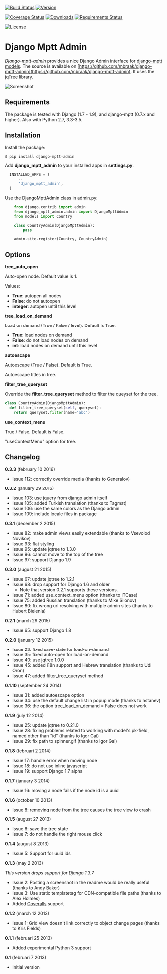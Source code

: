 [![Build Status](https://travis-ci.org/mbraak/django-mptt-admin.svg?branch=master)](https://travis-ci.org/mbraak/django-mptt-admin) [![Version](https://badge.fury.io/py/django-mptt-admin.svg)](https://pypi.python.org/pypi/django-mptt-admin/)

[![Coverage Status](https://coveralls.io/repos/mbraak/django-mptt-admin/badge.svg?branch=master&service=github)](https://coveralls.io/github/mbraak/django-mptt-admin?branch=master) [![Downloads](https://img.shields.io/pypi/dm/django-mptt-admin.svg)](https://pypi.python.org/pypi/django-mptt-admin/) [![Requirements Status](https://requires.io/github/mbraak/django-mptt-admin/requirements.svg?branch=master)](https://requires.io/github/mbraak/django-mptt-admin/requirements/?branch=master)

[![License](https://img.shields.io/pypi/l/django-mptt-admin.svg)](https://pypi.python.org/pypi/django-mptt-admin/)

Django Mptt Admin
=================

*Django-mptt-admin* provides a nice Django Admin interface for [django-mptt models](http://django-mptt.github.io/django-mptt/). The source is available on [https://github.com/mbraak/django-mptt-admin](https://github.com/mbraak/django-mptt-admin). It uses the [jqTree](http://mbraak.github.io/jqTree/) library.

![Screenshot](https://raw.github.com/mbraak/django-mptt-admin/master/screenshot.png)

Requirements
------------

The package is tested with Django (1.7 - 1.9), and django-mptt (0.7.x and higher). Also with Python 2.7, 3.3-3.5.

Installation
------------

Install the package:

```
$ pip install django-mptt-admin
```

Add **django_mptt_admin** to your installed apps in **settings.py**.

```python
  INSTALLED_APPS = (
      ..
      'django_mptt_admin',
  )
```

Use the DjangoMpttAdmin class in admin.py:

```python
    from django.contrib import admin
    from django_mptt_admin.admin import DjangoMpttAdmin
    from models import Country

    class CountryAdmin(DjangoMpttAdmin):
        pass

    admin.site.register(Country, CountryAdmin)
```

Options
-------

**tree_auto_open**

Auto-open node. Default value is 1.

Values:
* **True**: autopen all nodes
* **False**: do not autoopen
* **integer**: autopen until this level

**tree_load_on_demand**

Load on demand (True / False / level). Default is True.

* **True**: load nodes on demand
* **False**: do not load nodes on demand
* **int**: load nodes on demand until this level

**autoescape**

Autoescape (True / False). Default is True.

Autoescape titles in tree.

**filter_tree_queryset**

Override the **filter_tree_queryset** method to filter the queyset for the tree.

```python
class CountryAdmin(DjangoMpttAdmin):
  def filter_tree_queryset(self, queryset):
    return queryset.filter(name='abc')
```

**use_context_menu**

True / False. Default is False.

"useContextMenu" option for tree.


Changelog
---------

**0.3.3** (february 10 2016)

* Issue 112: correctly override media (thanks to Generalov)

**0.3.2** (january 29 2016)

* Issue 103: use jquery from django admin itself
* Issue 105: added Turkish translation (thanks to Tagmat)
* Issue 106: use the same colors as the Django admin
* Issue 109: include locale files in package

**0.3.1** (december 2 2015)

* Issue 82: make admin views easily extendable (thanks to Vsevolod Novikov)
* Issue 93: flat styling
* Issue 95: update jqtree to 1.3.0
* Issue 96: cannot move to the top of the tree
* Issue 97: support Django 1.9

**0.3.0** (august 21 2015)

* Issue 67: update jqtree to 1.2.1
* Issue 68: drop support for Django 1.6 and older
    * Note that version 0.2.1 supports these versions.
* Issue 71: added use_context_menu option (thanks to ITCase)
* Issue 75: added Russian translation (thanks to Mike Silonov)
* Issue 80: fix wrong url resolving with multiple admin sites (thanks to Hubert Bielenia)

**0.2.1** (march 29 2015)

* Issue 65: support Django 1.8

**0.2.0** (january 12 2015)

* Issue 23: fixed save-state for load-on-demand
* Issue 35: fixed auto-open for load-on-demand
* Issue 40: use jqtree 1.0.0
* Issue 45: added i18n support and Hebrew translation (thanks to Udi Oron)
* Issue 47: added filter_tree_queryset method

**0.1.10** (september 24 2014)

* Issue 31: added autoescape option
* Issue 34: use the default change list in popup mode (thanks to hstanev)
* Issue 36: the option tree_load_on_demand = False does not work

**0.1.9** (july 12 2014)

* Issue 25: update jqtree to 0.21.0
* Issue 28: fixing problems related to working with model's pk-field, named other than "id" (thanks to Igor Gai)
* Issue 29: fix path to spinner.gif (thanks to Igor Gai)

**0.1.8** (februari 2 2014)

* Issue 17: handle error when moving node
* Issue 18: do not use inline javascript
* Issue 19: support Django 1.7 alpha

**0.1.7** (january 3 2014)

* Issue 16: moving a node fails if the node id is a uuid

**0.1.6** (october 10 2013)

* Issue 8: removing node from the tree causes the tree view to crash

**0.1.5** (august 27 2013)

* Issue 6: save the tree state
* Issue 7: do not handle the right mouse click

**0.1.4** (august 8 2013)

* Issue 5: Support for uuid ids

**0.1.3** (may 2 2013)

*This version drops support for Django 1.3.7*

* Issue 2: Posting a screenshot in the readme would be really useful (thanks to Andy Baker)
* Issue 3: Use static templatetag for CDN-compatible file paths (thanks to Alex Holmes)
* Added [Coveralls](https://coveralls.io/r/mbraak/django-mptt-admin) support

**0.1.2** (march 12 2013)

* Issue 1: Grid view doesn't link correctly to object change pages (thanks to Kris Fields)

**0.1.1** (februari 25 2013)

* Added experimental Python 3 support

**0.1** (februari 7 2013)

* Initial version
